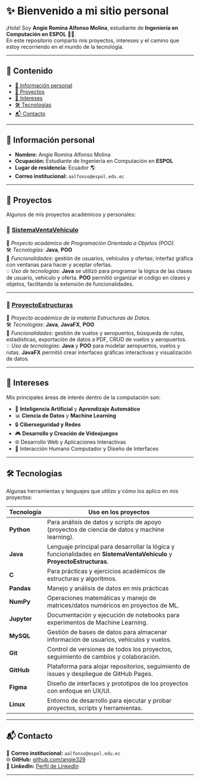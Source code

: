 # ✨ Bienvenido a mi sitio personal  

¡Hola! Soy **Angie Romina Alfonso Molina**, estudiante de **Ingeniería en Computación en ESPOL** 👩‍💻.  
En este repositorio comparto mis proyectos, intereses y el camino que estoy recorriendo en el mundo de la tecnología.  

---

## 📑 Contenido
- [👤 Información personal](#-información-personal)  
- [🚀 Proyectos](#-proyectos)  
- [🎯 Intereses](#-intereses)  
- [🛠️ Tecnologías](#️-tecnologías)  
- [📬 Contacto](#-contacto)  

---

## 👤 Información personal  
- **Nombre:** Angie Romina Alfonso Molina  
- **Ocupación:** Estudiante de Ingeniería en Computación en **ESPOL**  
- **Lugar de residencia:** Ecuador 🌎  
- **Correo institucional:** `aalfonso@espol.edu.ec`  


---

## 🚀 Proyectos  
Algunos de mis proyectos académicos y personales:  

### 🔹 [SistemaVentaVehiculo](https://github.com/cjmunozy/SistemaVentaVehiculo)  
📌 *Proyecto académico de Programación Orientada a Objetos (POO).*  
🛠️ *Tecnologías*: **Java**, **POO**  
📖 *Funcionalidades*: gestión de usuarios, vehículos y ofertas; interfaz gráfica con ventanas para hacer y aceptar ofertas.  
💡 *Uso de tecnologías*: **Java** se utilizó para programar la lógica de las clases de usuario, vehículo y oferta. **POO** permitió organizar el código en clases y objetos, facilitando la extensión de funcionalidades.  

---

### 🔹 [ProyectoEstructuras](https://github.com/sizaguir/ProyectoEstructuras)  
📌 *Proyecto académico de la materia Estructuras de Datos.*  
🛠️ *Tecnologías*: **Java**, **JavaFX**, **POO**  
📖 *Funcionalidades*: gestión de vuelos y aeropuertos, búsqueda de rutas, estadísticas, exportación de datos a PDF, CRUD de vuelos y aeropuertos.  
💡 *Uso de tecnologías*: **Java** y **POO** para modelar aeropuertos, vuelos y rutas. **JavaFX** permitió crear interfaces gráficas interactivas y visualización de datos.  

---

## 🎯 Intereses  
Mis principales áreas de interés dentro de la computación son:  

- 🤖 **Inteligencia Artificial** y **Aprendizaje Automático**  
- 📊 **Ciencia de Datos** y **Machine Learning**  
- 🔒 **Ciberseguridad y Redes**  
- 🎮 **Desarrollo y Creación de Videojuegos**  
- 🌐 Desarrollo Web y Aplicaciones Interactivas  
- 🎨 Interacción Humano Computador y Diseño de Interfaces  

---

## 🛠️ Tecnologías  
Algunas herramientas y lenguajes que utilizo y cómo los aplico en mis proyectos:  

| Tecnología | Uso en los proyectos |
|------------|--------------------|
| **Python** | Para análisis de datos y scripts de apoyo (proyectos de ciencia de datos y machine learning). |
| **Java**   | Lenguaje principal para desarrollar la lógica y funcionalidades en **SistemaVentaVehiculo** y **ProyectoEstructuras**. |
| **C**      | Para prácticas y ejercicios académicos de estructuras y algoritmos. |
| **Pandas** | Manejo y análisis de datos en mis prácticas |
| **NumPy**  | Operaciones matemáticas y manejo de matrices/datos numéricos en proyectos de ML. |
| **Jupyter**| Documentación y ejecución de notebooks para experimentos de Machine Learning. |
| **MySQL**  | Gestión de bases de datos para almacenar información de usuarios, vehículos y vuelos. |
| **Git**    | Control de versiones de todos los proyectos, seguimiento de cambios y colaboración. |
| **GitHub** | Plataforma para alojar repositorios, seguimiento de issues y despliegue de GitHub Pages. |
| **Figma**  | Diseño de interfaces y prototipos de los proyectos con enfoque en UX/UI. |
| **Linux**  | Entorno de desarrollo para ejecutar y probar proyectos, scripts y herramientas. |

---

## 📬 Contacto  
📧 **Correo institucional:** `aalfonso@espol.edu.ec`  
🌐 **GitHub:** [github.com/angie329](https://github.com/angie329)  
🚀 **LinkedIn:** [Perfil de LinkedIn](https://www.linkedin.com/in/angie-alfonso-b6b238289/)  

---


